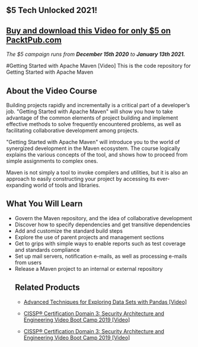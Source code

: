 ## $5 Tech Unlocked 2021!
[Buy and download this Video for only $5 on PacktPub.com](https://www.packtpub.com/product/getting-started-with-apache-maven-video/9781782165729)
-----
*The $5 campaign         runs from __December 15th 2020__ to __January 13th 2021.__*

#Getting Started with Apache Maven	 [Video]
This is the code repository for Getting Started with Apache Maven		
## About the Video Course
	
Building projects rapidly and incrementally is a critical part of a developer’s job. "Getting Started with Apache Maven" will show you how to take advantage of the common elements of project building and implement effective methods to solve frequently encountered problems, as well as facilitating collaborative development among projects.

"Getting Started with Apache Maven" will introduce you to the world of synergized development in the Maven ecosystem. The course logically explains the various concepts of the tool, and shows how to proceed from simple assignments to complex ones.

Maven is not simply a tool to invoke compilers and utilities, but it is also an approach to easily constructing your project by accessing its ever-expanding world of tools and libraries.
<H2>What You Will Learn</H2>
<DIV class=book-info-will-learn-text>
<UL>
<LI>Govern the Maven repository, and the idea of collaborative development
<LI>Discover how to specify dependencies and get transitive dependencies
<LI>Add and customize the standard build steps
<LI>Explore the use of parent projects and management sections
<LI>Get to grips with simple ways to enable reports such as test coverage and standards compliance
<LI>Set up mail servers, notification e-mails, as well as processing e-mails from users
<LI>Release a Maven project to an internal or external repository



## Related Products
* [Advanced Techniques for Exploring Data Sets with Pandas [Video]](https://www.packtpub.com/big-data-and-business-intelligence/advanced-techniques-exploring-data-sets-pandas-video?utm_source=github&utm_medium=repository&utm_campaign=9781788397599)

* [CISSP®️ Certification Domain 3: Security Architecture and Engineering Video Boot Camp 2019 [Video]](https://www.packtpub.com/application-development/cissp-certification-domain-3-security-architecture-and-engineering-video?utm_source=github&utm_medium=repository&utm_campaign=9781838646080)

* [CISSP®️ Certification Domain 3: Security Architecture and Engineering Video Boot Camp 2019 [Video]](https://www.packtpub.com/application-development/cissp-certification-domain-3-security-architecture-and-engineering-video?utm_source=github&utm_medium=repository&utm_campaign=9781838646080)

